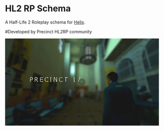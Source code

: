 
# HL2 RP Schema
A Half-Life 2 Roleplay schema for [Helix](https://github.com/nebulouscloud/helix).

#Developed by Precinct HL2RP community


![Screenshot](precinct.jpg)
